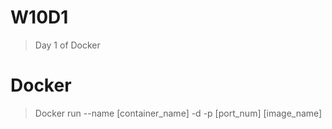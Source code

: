 # W10D1
> Day 1 of Docker

# Docker
> Docker run --name [container_name] -d -p [port_num] [image_name]
